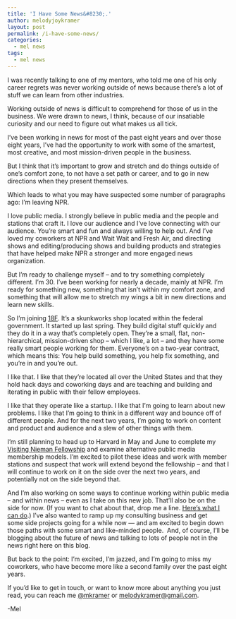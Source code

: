```yaml
---
title: 'I Have Some News&#8230;.'
author: melodyjoykramer
layout: post
permalink: /i-have-some-news/
categories:
  - mel news
tags:
  - mel news
---
```

I was recently talking to one of my mentors, who told me one of his only career regrets was never working outside of news because there’s a lot of stuff we can learn from other industries.

Working outside of news is difficult to comprehend for those of us in the business. We were drawn to news, I think, because of our insatiable curiosity and our need to figure out what makes us all tick.

I’ve been working in news for most of the past eight years and over those eight years, I’ve had the opportunity to work with some of the smartest, most creative, and most mission-driven people in the business.

But I think that it’s important to grow and stretch and do things outside of one’s comfort zone, to not have a set path or career, and to go in new directions when they present themselves.

Which leads to what you may have suspected some number of paragraphs ago: I’m leaving NPR.

I love public media. I strongly believe in public media and the people and stations that craft it. I love our audience and I’ve love connecting with our audience. You’re smart and fun and always willing to help out. And I’ve loved my coworkers at NPR and Wait Wait and Fresh Air, and directing shows and editing/producing shows and building products and strategies that have helped make NPR a stronger and more engaged news organization.

But I’m ready to challenge myself – and to try something completely different. I’m 30. I’ve been working for nearly a decade, mainly at NPR. I’m ready for something new, something that isn’t within my comfort zone, and something that will allow me to stretch my wings a bit in new directions and learn new skills.

So I’m joining [18F][1]. It’s a skunkworks shop located within the federal government. It started up last spring. They build digital stuff quickly and they do it in a way that’s completely open. They’re a small, flat, non-hierarchical, mission-driven shop – which I like, a lot – and they have some really smart people working for them. Everyone’s on a two-year contract, which means this: You help build something, you help fix something, and you’re in and you’re out.

I like that. I like that they’re located all over the United States and that they hold hack days and coworking days and are teaching and building and iterating in public with their fellow employees.

I like that they operate like a startup. I like that I’m going to learn about new problems. I like that I’m going to think in a different way and bounce off of different people. And for the next two years, I’m going to work on content and product and audience and a slew of other things with them.

I’m still planning to head up to Harvard in May and June to complete my [Visiting Nieman Fellowship][2] and examine alternative public media membership models. I’m excited to pilot these ideas and work with member stations and suspect that work will extend beyond the fellowship – and that I will continue to work on it on the side over the next two years, and potentially not on the side beyond that.

And I’m also working on some ways to continue working within public media – and within news – even as I take on this new job. That’ll also be on the side for now. (If you want to chat about that, drop me a line. [Here&#8217;s what I can do][3].) I’ve also wanted to ramp up my consulting business and get some side projects going for a while now &#8212; and am excited to begin down those paths with some smart and like-minded people.  And, of course, I’ll be blogging about the future of news and talking to lots of people not in the news right here on this blog.

But back to the point: I’m excited, I’m jazzed, and I’m going to miss my coworkers, who have become more like a second family over the past eight years.

If you’d like to get in touch, or want to know more about anything you just read, you can reach me [@mkramer][4] or <melodykramer@gmail.com>.

-Mel

 [1]: https://18f.gsa.gov/
 [2]: https://medium.com/thelist/my-nieman-application-essay-59663a303d5b
 [3]: http://www.melodyjk.com/portfolio/
 [4]: https://twitter.com/mkramer